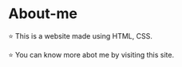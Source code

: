 # About-me

⭐ This is a website made using HTML, CSS.

⭐ You can know more abot me by visiting this site.
